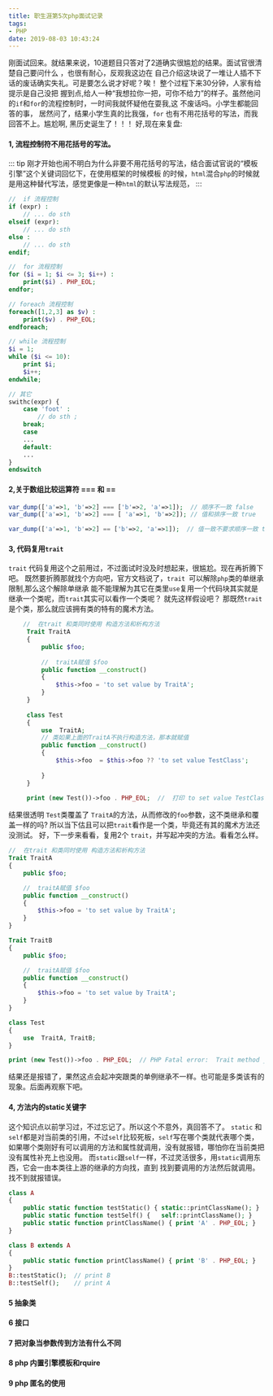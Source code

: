 ```yaml
---
title: 职生涯第5次php面试记录
tags:
- PHP
date: 2019-08-03 10:43:24
---
```


刚面试回来。就结果来说，10道题目只答对了2道确实很尴尬的结果。面试官很清楚自己要问什么 ，也很有耐心，反观我这边在
自己介绍这块说了一堆让人插不下话的废话确实失礼。可是要怎么说才好呢？唉！ 整个过程下来30分钟，人家有给提示是自己没把
握到点,给人一种“我想拉你一把，可你不给力”的样子。虽然他问的`if`和`for`的流程控制时，一时间我就怀疑他在耍我,这
不废话吗。小学生都能回答的事， 居然问了，结果小学生真的比我强，`for` 也有不用花括号的写法，而我回答不上。尴尬啊,
黑历史诞生了！！！   好,现在来复盘:
  <!--more-->
#### 1, 流程控制符不用花括号的写法。
::: tip
刚才开始也闹不明白为什么非要不用花括号的写法，结合面试官说的“模板引擎”这个关键词回忆下，在使用框架的时候模板
的时候，`html`混合`php`的时候就是用这种替代写法，感觉更像是一种`html`的默认写法规范，
:::
``` php 
//  if 流程控制
if (expr) :
    // ... do sth
elseif (expr):
    // ... do sth
else :
    // ... do sth
endif;

//  for 流程控制
for ($i = 1; $i <= 3; $i++) :
    print($i) . PHP_EOL;
endfor;

// foreach 流程控制
foreach([1,2,3] as $v) :
    print($v) . PHP_EOL;
endforeach;

// while 流程控制
$i = 1;
while ($i <= 10):
    print $i;
    $i++;
endwhile;

// 其它
swithc(expr) {
    case 'foot' :  
        // do sth ;
    break;
    case 
    ...    
    default: 
    ...
}
endswitch

```

####  2,关于数组比较运算符 === 和 ==
``` php 
var_dump(['a'=>1, 'b'=>2] === ['b'=>2, 'a'=>1]);  // 顺序不一致 false
var_dump(['a'=>1, 'b'=>2] === [ 'a'=>1, 'b'=>2]); // 值和排序一致 true

var_dump(['a'=>1, 'b'=>2] == ['b'=>2, 'a'=>1]);  // 值一致不要求顺序一致 true

``` 

#### 3, 代码复用`trait`
`trait` 代码复用这个之前用过，不过面试时没及时想起来，很尴尬。现在再折腾下吧。
既然要折腾那就找个方向吧，官方文档说了，`trait `可以解除`php`类的单继承限制,那么这个解除单继承
能不能理解为其它在类里`use`复用一个代码块其实就是继承一个类呢，而`trait`其实可以看作一个类呢？
就先这样假设吧？ 那既然`trait`是个类，那么就应该拥有类的特有的魔术方法。

``` php 
    //  在trait 和类同时使用 构造方法和析构方法
     Trait TraitA
     {
         public $foo;
     
         //  traitA赋值 $foo
         public function __construct()
         {
             $this->foo = 'to set value by TraitA';
         }
     }
     
     class Test
     {
         use  TraitA;
         // 类如果上面的TraitA不执行构造方法，那本就赋值
         public function __construct()
         {
             $this->foo  = $this->foo ?? 'to set value TestClass';
     
         }
     }
     
     print (new Test())->foo . PHP_EOL;  //  打印 to set value TestClass
```
结果很透明 `Test`类覆盖了 `TraitA`的方法，从而修改的`foo`参数，这不类继承和覆盖一样的吗?
所以当下估且可以把`trait`看作是一个类，毕竟还有其的魔术方法还没测试。
好，下一步来看看，复用2个 `trait`，并写起冲突的方法。看看怎么样。
``` php 
//  在trait 和类同时使用 构造方法和析构方法
Trait TraitA
{
    public $foo;

    //  traitA赋值 $foo
    public function __construct()
    {
        $this->foo = 'to set value by TraitA';
    }
}

Trait TraitB
{
    public $foo;

    //  traitA赋值 $foo
    public function __construct()
    {
        $this->foo = 'to set value by TraitA';
    }
}

class Test
{
    use  TraitA, TraitB;
}

print (new Test())->foo . PHP_EOL;  // PHP Fatal error:  Trait method __construct has not been applied, because there are collisions with other trait methods on Test in /home/http/tmp/tmp.php on line 25

```
结果还是报错了，果然这点会起冲突跟类的单例继承不一样。也可能是多类该有的现象。后面再观察下吧。

#### 4, 方法内的static关键字
这个知识点以前学习过，不过忘记了。所以这个不意外，真回答不了。
`static` 和`self`都是对当前类的引用，不过`self`比较死板，`self`写在哪个类就代表哪个类，
如果哪个类刚好有可以调用的方法和属性就调用，没有就报错，哪怕你在当前类把没有属性补充上也没用。
而`static`跟`self`一样，不过灵活很多，用`static`调用东西，它会一由本类往上游的继承的方向找，直到
找到要调用的方法然后就调用。找不到就报错误。
``` php 
class A
{
    public static function testStatic() { static::printClassName(); }
    public static function testSelf() {   self::printClassName(); }
    public static function printClassName() { print 'A' . PHP_EOL; }
}

class B extends A
{
    public static function printClassName() { print 'B' . PHP_EOL; }
}
B::testStatic();  // print B
B::testSelf();    // print A
```

#### 5 抽象类

#### 6 接口

#### 7 把对象当参数传到方法有什么不同

#### 8 php 内置引擎模板和rquire

#### 9 php 匿名的使用
